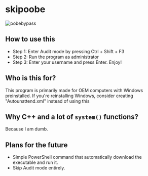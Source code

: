 # skipoobe
![oobebypass](https://i.ibb.co/jvj5J6p/image.png)
## How to use this
- Step 1: Enter Audit mode by pressing Ctrl + Shift + F3
- Step 2: Run the program as administrator
- Step 3: Enter your username and press Enter. Enjoy!
## Who is this for?
This program is primarily made for OEM computers with Windows preinstalled. If you're reinstalling Windows, consider creating "Autounattend.xml" instead of using this
## Why C++ and a lot of `system()` functions?
Because I am dumb.
## Plans for the future
- Simple PowerShell command that automatically download the executable and run it.
- Skip Audit mode entirely.
